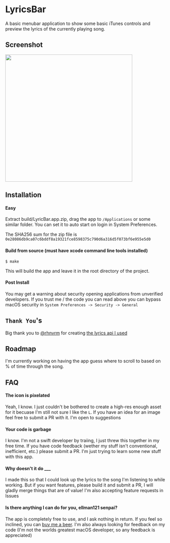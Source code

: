 # LyricsBar
A basic menubar application to show some basic iTunes controls and preview the lyrics of the currently playing song.

## Screenshot
<img src="https://elliottrarden.me/assets/LyricBar_Screenshot.png" height="400" width="400">

## Installation

#### Easy
Extract build/LyricBar.app.zip, drag the app to `/Applications` or some similar folder.  You can set it to auto start on login in System Preferences.

The SHA256 sum for the zip file is `0e28086db9ca07c6bddf8a19321fce8598375c790d6a316d5f073bf6e955e5d0`

#### Build from source (must have xcode command line tools installed)
```
$ make
```

This will build the app and leave it in the root directory of the project.

#### Post Install
You may get a warning about security opening applications from unverified developers.  If you trust me / the code you can read above you can bypass macOS security in `System Preferences -> Security -> General`

## `Thank You`'s
Big thank you to [@rhnvrm](https://github.com/rhnvrm) for creating [the lyrics api I used](https://github.com/rhnvrm/lyric-api)

## Roadmap
I'm currently working on having the app guess where to scroll to based on % of time through the song.  

## FAQ

#### The icon is pixelated
Yeah, I know.  I just couldn't be bothered to create a high-res enough asset for it becuase I'm still not sure I like the `L`.  If you have an idea for an image feel free to submit a PR with it.  I'm open to suggestions

#### Your code is garbage
I know.  I'm not a swift developer by traiing, I just threw this together in my free time.  If you have code feedback (wether my stuff isn't conventional, inefficient, etc.) please submit a PR.  I'm just trying to learn some new stuff with this app.

#### Why doesn't it do ___
I made this so that I could look up the lyrics to the song I'm listening to  while working.  But if you want features, please build it and submit a PR, I will gladly merge things that are of value!  I'm also accepting feature requests in Issues

#### Is there anything I can do for you, ellman121 senpai?
The app is completely free to use, and I ask nothing in return.  If you feel so inclined, you can [buy me a beer](https://paypal.me/ellman121).  I'm also always looking for feedback on my code (I'm not the worlds greatest macOS developer, so any feedback is appreciated)
